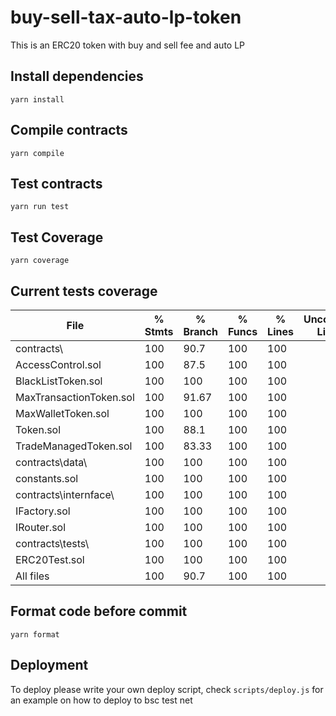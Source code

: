 # buy-sell-tax-auto-lp-token
This is an ERC20 token with buy and sell fee and auto LP

## Install dependencies

```
yarn install
```

## Compile contracts

```
yarn compile
```

## Test contracts

```
yarn run test
```

## Test Coverage 

```
yarn coverage
```

## Current tests coverage
File                      |  % Stmts | % Branch |  % Funcs |  % Lines |Uncovered Lines |
--------------------------|----------|----------|----------|----------|----------------|
 contracts\               |      100 |     90.7 |      100 |      100 |                |
  AccessControl.sol       |      100 |     87.5 |      100 |      100 |                |
  BlackListToken.sol      |      100 |      100 |      100 |      100 |                |
  MaxTransactionToken.sol |      100 |    91.67 |      100 |      100 |                |
  MaxWalletToken.sol      |      100 |      100 |      100 |      100 |                |
  Token.sol               |      100 |     88.1 |      100 |      100 |                |
  TradeManagedToken.sol   |      100 |    83.33 |      100 |      100 |                |
 contracts\data\          |      100 |      100 |      100 |      100 |                |
  constants.sol           |      100 |      100 |      100 |      100 |                |
 contracts\internface\    |      100 |      100 |      100 |      100 |                |
  IFactory.sol            |      100 |      100 |      100 |      100 |                |
  IRouter.sol             |      100 |      100 |      100 |      100 |                |
 contracts\tests\         |      100 |      100 |      100 |      100 |                |
  ERC20Test.sol           |      100 |      100 |      100 |      100 |                |
All files                 |      100 |     90.7 |      100 |      100 |                |

## Format code before commit

```
yarn format
```

## Deployment

To deploy please write your own deploy script, check `scripts/deploy.js` for an example on how to deploy to bsc test net



